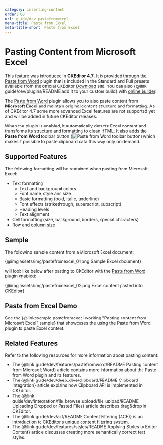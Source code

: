 ```yaml
---
category: inserting-content
order: 60
url: guide/dev_pastefromexcel
menu-title: Paste from Excel
meta-title-short: Paste from Excel
---
```

<!--
Copyright (c) 2003-2018, CKSource - Frederico Knabben. All rights reserved.
For licensing, see LICENSE.md.
-->

# Pasting Content from Microsoft Excel

<info-box info="">
    This feature was introduced in <strong>CKEditor 4.7</strong>. It is provided through the <a href="https://ckeditor.com/cke4/addon/pastefromword">Paste from Word</a> plugin that is included in the Standard and Full presets available from the official CKEditor <a href="https://ckeditor.com/ckeditor-4/download/">Download</a> site. You can also {@link guide/dev/plugins/README add it to your custom build} with <a href="https://ckeditor.com/cke4/builder">online builder</a>.
</info-box>

The [Paste from Word](https://ckeditor.com/cke4/addon/pastefromword) plugin allows you to also paste content from **Microsoft Excel** and maintain original content structure and formatting. As of CKEditor 4.7 some more advanced Excel features are not supported yet and will be added in future CKEditor releases.

When the plugin is enabled, it automatically detects Excel content and transforms its structure and formatting to clean HTML. It also adds the **Paste from Word** toolbar button (<img class="inline" src="%BASE_PATH%/assets/img/pastefromword-button.png" alt="Paste from Word toolbar button">) which makes it possible to paste clipboard data this way only on demand.

## Supported Features

The following formatting will be reatained when pasting from Microsoft Excel:

* Text formatting
    * Text and background colors
    * Font name, style and size
    * Basic formatting (bold, italic, underline)
    * Font effects (strikethrough, superscript, subscript)
    * Heading levels
    * Text alignment
* Cell formatting (size, background, borders, special characters)
* Row and column size

## Sample

The following sample content from a Microsoft Excel document:

{@img assets/img/pastefromexcel_01.png Sample Excel document}

will look like below after pasting to CKEditor with the [Paste from Word](https://ckeditor.com/cke4/addon/pastefromword) plugin enabled:

{@img assets/img/pastefromexcel_02.png Excel content pasted into CKEditor}

## Paste from Excel Demo

See the {@linkexample pastefromexcel working "Pasting content from Microsoft Excel" sample} that showcases the using the Paste from Word plugin to paste Excel content.

## Related Features

Refer to the following resources for more information about pasting content:

* The {@link guide/dev/features/pastefromword/README Pasting content from Microsoft Word} article contains more information about the Paste from Word plugin and its features.
* The {@link guide/dev/deep_dive/clipboard/README Clipboard Integration} article explains how Clipboard API is implemented in CKEditor.
* The {@link guide/dev/integration/file_browse_upload/file_upload/README Uploading Dropped or Pasted Files} article describes drag&drop in CKEditor.
* The {@link guide/dev/acf/README Content Filtering (ACF)} is an introduction to CKEditor's unique content filtering system.
* The {@link guide/dev/features/styles/README Applying Styles to Editor Content} article discusses creating more semantically correct text styles.
